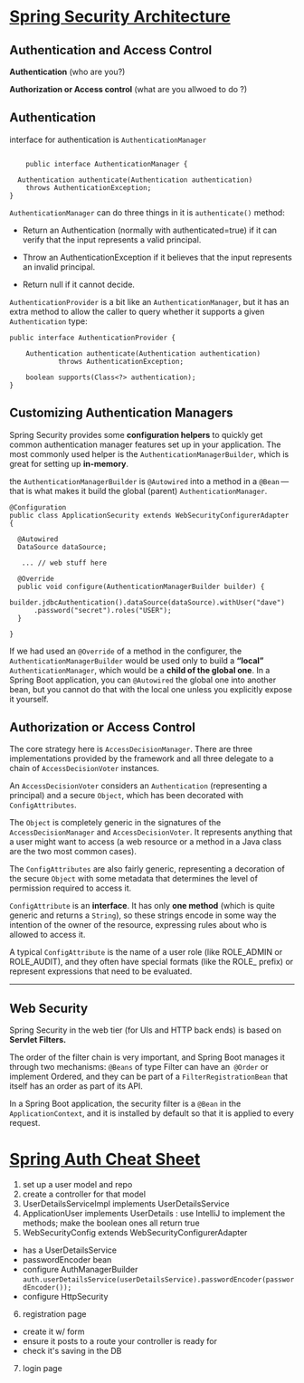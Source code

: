 # [Spring Security Architecture](https://spring.io/guides/topicals/spring-security-architecture/)

## Authentication and Access Control

**Authentication** (who are you?)

**Authorization or Access control** (what are you allwoed to do ?)

## Authentication 

interface for authentication is `AuthenticationManager`
```

    public interface AuthenticationManager {

  Authentication authenticate(Authentication authentication)
    throws AuthenticationException;
}

```

`AuthenticationManager` can do three things in it is `authenticate()` method:
 - Return an Authentication (normally with authenticated=true) if it can verify that the input represents a valid principal.

 - Throw an AuthenticationException if it believes that the input represents an invalid principal.
 - Return null if it cannot decide.


`AuthenticationProvider` is a bit like an `AuthenticationManager`, but it has an extra method to allow the caller to query whether it supports a given `Authentication` type:


```
public interface AuthenticationProvider {

	Authentication authenticate(Authentication authentication)
			throws AuthenticationException;

	boolean supports(Class<?> authentication);
}
```


## Customizing Authentication Managers

Spring Security provides some **configuration helpers** to quickly get common authentication manager features set up in your application. The most commonly used helper is the `AuthenticationManagerBuilder`, which is great for setting up **in-memory**.


the `AuthenticationManagerBuilder` is `@Autowired` into a method in a `@Bean` — that is what makes it build the global (parent) `AuthenticationManager`.


```
@Configuration
public class ApplicationSecurity extends WebSecurityConfigurerAdapter {

  @Autowired
  DataSource dataSource;

   ... // web stuff here

  @Override
  public void configure(AuthenticationManagerBuilder builder) {
    builder.jdbcAuthentication().dataSource(dataSource).withUser("dave")
      .password("secret").roles("USER");
  }

}
```


If we had used an `@Override` of a method in the configurer, the `AuthenticationManagerBuilder` would be used only to build a **“local”** `AuthenticationManager`, which would be a **child of the global one**. In a Spring Boot application, you can `@Autowired` the global one into another bean, but you cannot do that with the local one unless you explicitly expose it yourself.


## Authorization or Access Control

The core strategy here is `AccessDecisionManager`. There are three implementations provided by the framework and all three delegate to a chain of `AccessDecisionVoter` instances.

An `AccessDecisionVoter` considers an `Authentication` (representing a principal) and a secure `Object`, which has been decorated with `ConfigAttributes`.



The `Object` is completely generic in the signatures of the `AccessDecisionManager` and `AccessDecisionVoter`. It represents anything that a user might want to access (a web resource or a method in a Java class are the two most common cases).

The `ConfigAttributes` are also fairly generic, representing a decoration of the secure `Object` with some metadata that determines the level of permission required to access it.


`ConfigAttribute` is an **interface**. It has only **one method** (which is quite generic and returns a `String`), so these strings encode in some way the intention of the owner of the resource, expressing rules about who is allowed to access it.

A typical `ConfigAttribute` is the name of a user role (like ROLE_ADMIN or ROLE_AUDIT), and they often have special formats (like the ROLE_ prefix) or represent expressions that need to be evaluated.

--------------------------------


## Web Security

Spring Security in the web tier (for UIs and HTTP back ends) is based on **Servlet Filters.**

The order of the filter chain is very important, and Spring Boot manages it through two mechanisms: `@Beans` of type Filter can have an` @Order` or implement Ordered, and they can be part of a `FilterRegistrationBean` that itself has an order as part of its API.

In a Spring Boot application, the security filter is a `@Bean` in the `ApplicationContext`, and it is installed by default so that it is applied to every request. 



# [Spring Auth Cheat Sheet](https://github.com/codefellows/seattle-java-401d2/blob/master/SpringAuthCheatSheet.md)


1.  set up a user model and repo
2. create a controller for that model
3. UserDetailsServiceImpl implements UserDetailsService
4.  ApplicationUser implements UserDetails : use IntelliJ to implement the methods; make the boolean ones all return true
5.  WebSecurityConfig extends WebSecurityConfigurerAdapter
 - has a UserDetailsService
 - passwordEncoder bean
 - configure AuthManagerBuilder
 `auth.userDetailsService(userDetailsService).passwordEncoder(passwordEncoder());`
 - configure HttpSecurity

6. registration page
 - create it w/ form
 - ensure it posts to a route your controller is ready for 
 - check it's saving in the DB


7. login page
